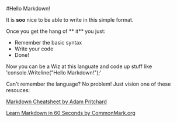 #Hello Markdown!

It is **soo** nice to be able to write in this simple format.

Once you get the hang of ** it** you just:

* Remember the basic syntax
* Write your code
* Done!

Now you can be a Wiz at this languate and code up stuff like 'console.Writeline("Hello Markdown!");'

Can't remember the language? No problem! Just vision one of these resouces:

[Markdown Cheatsheet by Adam Pritchard](https://github.com/adam-p/markdown-here/wiki/Markdown-Cheatsheet)

[Learn Markdown in 60 Seconds by CommonMark.org](http://commonmark.org/help/)

